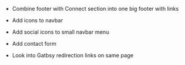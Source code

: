 - Combine footer with Connect section into one big footer with links
- Add icons to navbar
- Add social icons to small navbar menu
- Add contact form

- Look into Gatbsy redirection links on same page

